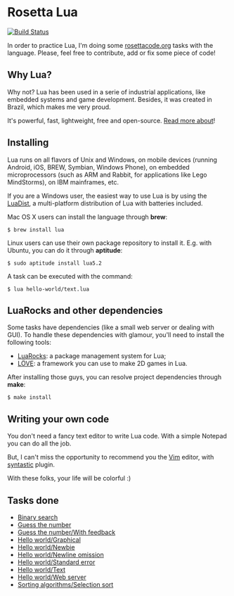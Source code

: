 Rosetta Lua
===========
[![Build Status](https://travis-ci.org/kplaube/rosetta-lua.svg?branch=master)](https://travis-ci.org/kplaube/rosetta-lua)

In order to practice Lua, I'm doing some [rosettacode.org](http://rosettacode.org/) tasks with the language.
Please, feel free to contribute, add or fix some piece of code!

Why Lua?
-----------

Why not? Lua has been used in a serie of industrial applications, like embedded systems and game development. Besides, it was created in Brazil, which makes me very proud.

It's powerful, fast, lightweight, free and open-source. [Read more about](http://www.lua.org/about.html)!

Installing
-----------

Lua runs on all flavors of Unix and Windows, on mobile devices (running Android, iOS, BREW, Symbian, Windows Phone), on embedded microprocessors (such as ARM and Rabbit, for applications like Lego MindStorms), on IBM mainframes, etc.

If you are a Windows user, the easiest way to use Lua is by using the [LuaDist](http://luadist.org/), a multi-platform distribution of Lua with batteries included.

Mac OS X users can install the language through **brew**:

``$ brew install lua``

Linux users can use their own package repository to install it. E.g. with Ubuntu, you can do it through **aptitude**:

``$ sudo aptitude install lua5.2``

A task can be executed with the command:

``$ lua hello-world/text.lua``

LuaRocks and other dependencies
----------------------------------------

Some tasks have dependencies (like a small web server or dealing with GUI). To handle these dependencies with glamour, you'll need to install the following tools:

* [LuaRocks](http://www.luarocks.org/): a package management system for Lua;
* [LÖVE](https://love2d.org/): a framework you can use to make 2D games in Lua.

After installing those guys, you can resolve project dependencies through **make**:

``$ make install``

Writing your own code
---------------------------

You don't need a fancy text editor to write Lua code. With a simple Notepad you can do all the job.

But, I can't miss the opportunity to recommend you the [Vim](http://www.vim.org/) editor, with [syntastic](https://github.com/scrooloose/syntastic) plugin.

With these folks, your life will be colorful :)

Tasks done
-------------

* [Binary search](http://rosettacode.org/wiki/Binary_search)
* [Guess the number](http://rosettacode.org/wiki/Guess_the_number)
* [Guess the number/With feedback](http://rosettacode.org/wiki/Guess_the_number/With_Feedback)
* [Hello world/Graphical](http://rosettacode.org/wiki/Hello_world/Graphical)
* [Hello world/Newbie](http://rosettacode.org/wiki/Hello_world/Newbie)
* [Hello world/Newline omission](http://rosettacode.org/wiki/Hello_world/Newline_omission)
* [Hello world/Standard error](http://rosettacode.org/wiki/Hello_world/Standard_error)
* [Hello world/Text](http://rosettacode.org/wiki/Hello_world/Text)
* [Hello world/Web server](http://rosettacode.org/wiki/Hello_world/Web_server)
* [Sorting algorithms/Selection sort](http://rosettacode.org/wiki/Sorting_algorithms/Selection_sort)
